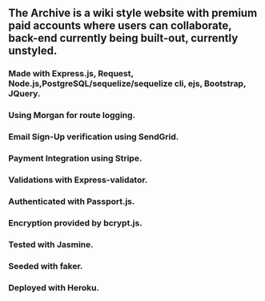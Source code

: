 ## The Archive is a wiki style website with premium paid accounts where users can collaborate, back-end currently being built-out, currently unstyled.

### Made with Express.js, Request, Node.js,PostgreSQL/sequelize/sequelize cli, ejs, Bootstrap, JQuery.
### Using Morgan for route logging.
### Email Sign-Up verification using SendGrid.
### Payment Integration using Stripe.
### Validations with Express-validator.
### Authenticated with Passport.js.
### Encryption provided by bcrypt.js.
### Tested with Jasmine.
### Seeded with faker.
### Deployed with Heroku.